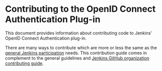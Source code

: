 # Contributing to the OpenID Connect Authentication Plug-in

This document provides information about contributing code to
Jenkins' OpenID Connect Authentication plug-in.

There are many ways to contribute which are more or less the same as
the [general Jenkins participation](https://www.jenkins.io/participate/)
needs. This contribution guide comes in complement to the general guidelines
and [Jenkins GitHub organization contributing guide](https://github.com/jenkinsci/.github/blob/master/CONTRIBUTING.md).

